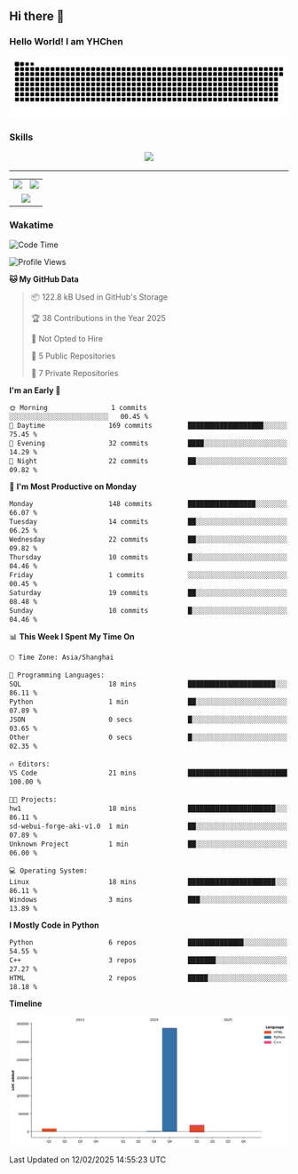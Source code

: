 
## Hi there 👋

<!--
**YHChen0511/YHChen0511** is a ✨ _special_ ✨ repository because its `README.md` (this file) appears on your GitHub profile.

Here are some ideas to get you started:

- 🔭 I’m currently working on ...
- 🌱 I’m currently learning ...
- 👯 I’m looking to collaborate on ...
- 🤔 I’m looking for help with ...
- 💬 Ask me about ...
- 📫 How to reach me: ...
- 😄 Pronouns: ...
- ⚡ Fun fact: ...
-->
### Hello World!  I am YHChen

![](https://raw.githubusercontent.com/yxn4065/yxn4065/refs/heads/output/github-contribution-grid-snake.svg)

### Skills

<p align="center">
  <a href="https://skillicons.dev">
    <img src="https://skillicons.dev/icons?i=python,pytorch,cpp,c,git,docker,sqlite,latex" />
  </a>
</p>

---
<div align="center">
  <table style="width:100%;">
    <tr>
      <!-- 第一个图片 -->
      <td align="center">
        <img height='200' src="https://github-readme-stats.vercel.app/api?username=YHChen0511&show_icons=true" />
      </td>
      <!-- 第二个图片 -->
      <td align="center">
        <img height='200' src="https://github-readme-stats.vercel.app/api/top-langs/?username=YHChen0511&layout=compact" />
      </td>
    </tr>
    <!-- 第三个图片 -->
    <tr>
      <td colspan="2" align="center">
        <img height="220" src="https://github-readme-activity-graph.vercel.app/graph?username=YHChen0511&theme=github-compact&hide_border=true&area=true" />
      </td>
    </tr>
  </table>
</div>

### Wakatime
<!--START_SECTION:waka-->
![Code Time](http://img.shields.io/badge/Code%20Time-2%20hrs%2049%20mins-blue)

![Profile Views](http://img.shields.io/badge/Profile%20Views-0-blue)

**🐱 My GitHub Data** 

> 📦 122.8 kB Used in GitHub's Storage 
 > 
> 🏆 38 Contributions in the Year 2025
 > 
> 🚫 Not Opted to Hire
 > 
> 📜 5 Public Repositories 
 > 
> 🔑 7 Private Repositories 
 > 
**I'm an Early 🐤** 

```text
🌞 Morning                1 commits           ░░░░░░░░░░░░░░░░░░░░░░░░░   00.45 % 
🌆 Daytime                169 commits         ███████████████████░░░░░░   75.45 % 
🌃 Evening                32 commits          ████░░░░░░░░░░░░░░░░░░░░░   14.29 % 
🌙 Night                  22 commits          ██░░░░░░░░░░░░░░░░░░░░░░░   09.82 % 
```
📅 **I'm Most Productive on Monday** 

```text
Monday                   148 commits         █████████████████░░░░░░░░   66.07 % 
Tuesday                  14 commits          ██░░░░░░░░░░░░░░░░░░░░░░░   06.25 % 
Wednesday                22 commits          ██░░░░░░░░░░░░░░░░░░░░░░░   09.82 % 
Thursday                 10 commits          █░░░░░░░░░░░░░░░░░░░░░░░░   04.46 % 
Friday                   1 commits           ░░░░░░░░░░░░░░░░░░░░░░░░░   00.45 % 
Saturday                 19 commits          ██░░░░░░░░░░░░░░░░░░░░░░░   08.48 % 
Sunday                   10 commits          █░░░░░░░░░░░░░░░░░░░░░░░░   04.46 % 
```


📊 **This Week I Spent My Time On** 

```text
🕑︎ Time Zone: Asia/Shanghai

💬 Programming Languages: 
SQL                      18 mins             ██████████████████████░░░   86.11 % 
Python                   1 min               ██░░░░░░░░░░░░░░░░░░░░░░░   07.89 % 
JSON                     0 secs              █░░░░░░░░░░░░░░░░░░░░░░░░   03.65 % 
Other                    0 secs              █░░░░░░░░░░░░░░░░░░░░░░░░   02.35 % 

🔥 Editors: 
VS Code                  21 mins             █████████████████████████   100.00 % 

🐱‍💻 Projects: 
hw1                      18 mins             ██████████████████████░░░   86.11 % 
sd-webui-forge-aki-v1.0  1 min               ██░░░░░░░░░░░░░░░░░░░░░░░   07.89 % 
Unknown Project          1 min               ██░░░░░░░░░░░░░░░░░░░░░░░   06.00 % 

💻 Operating System: 
Linux                    18 mins             ██████████████████████░░░   86.11 % 
Windows                  3 mins              ███░░░░░░░░░░░░░░░░░░░░░░   13.89 % 
```

**I Mostly Code in Python** 

```text
Python                   6 repos             ██████████████░░░░░░░░░░░   54.55 % 
C++                      3 repos             ███████░░░░░░░░░░░░░░░░░░   27.27 % 
HTML                     2 repos             █████░░░░░░░░░░░░░░░░░░░░   18.18 % 
```



**Timeline**

![Lines of Code chart](https://raw.githubusercontent.com/YHChen0511/YHChen0511/main/assets/bar_graph.png)


 Last Updated on 12/02/2025 14:55:23 UTC
<!--END_SECTION:waka-->